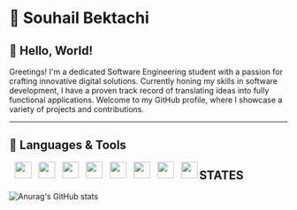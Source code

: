 # 🔱 Souhail Bektachi

## 🪷 Hello, World!

Greetings! I'm a dedicated Software Engineering student with a passion for crafting innovative digital solutions. Currently honing my skills in software development, I have a proven track record of translating ideas into fully functional applications. Welcome to my GitHub profile, where I showcase a variety of projects and contributions.

---
## 🔧 Languages & Tools
<div style="display:block">
<img align="left" width="30px" style="padding-left:10px" src="https://cdn.jsdelivr.net/gh/devicons/devicon/icons/angularjs/angularjs-plain.svg" />  
<img align="left" width="30px" style="padding-left:10px" src="https://cdn.jsdelivr.net/gh/devicons/devicon/icons/javascript/javascript-original.svg" />  
<img align="left" width="30px" style="padding-left:10px" src="https://cdn.jsdelivr.net/gh/devicons/devicon/icons/typescript/typescript-original.svg" />  
<img align="left" width="30px" style="padding-left:10px" src="https://cdn.jsdelivr.net/gh/devicons/devicon/icons/sdl/sdl-original.svg" />  
<img align="left" width="30px" style="padding-left:10px" src="https://cdn.jsdelivr.net/gh/devicons/devicon/icons/c/c-original.svg" />  
<img align="left" width="30px" style="padding-left:10px" src="https://cdn.jsdelivr.net/gh/devicons/devicon/icons/python/python-original.svg" />  
<img align="left" width="30px" style="padding-left:10px" src="https://cdn.jsdelivr.net/gh/devicons/devicon/icons/css3/css3-original.svg" />  
<img align="left" width="30px" style="padding-left:10px" src="https://cdn.jsdelivr.net/gh/devicons/devicon/icons/tailwindcss/tailwindcss-original-wordmark.svg" />  
</div>

## STATES
![Anurag's GitHub stats](https://github-readme-stats.vercel.app/api?username=souhailBektachi&show_icons=true&theme=cobalt)

<!--
**souhailBektachi/souhailBektachi** is a ✨ _special_ ✨ repository because its `README.md` (this file) appears on your GitHub profile.

Here are some ideas to get you started:

- 🔭 I’m currently working on ...
- 🌱 I’m currently learning ...
- 👯 I’m looking to collaborate on ...
- 🤔 I’m looking for help with ...
- 💬 Ask me about ...
- 📫 How to reach me: ...
- 😄 Pronouns: ...
- ⚡ Fun fact: ...
-->
